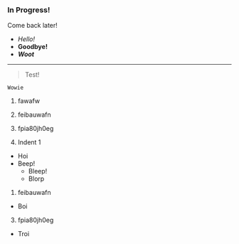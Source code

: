 ### In Progress!

Come back later!  

- *Hello!*
- **Goodbye!**
- ***Woot***

---
> Test!

`Wowie`

1. fawafw 
1. feibauwafn 
3. fpia80jh0eg 

1. Indent 1
  * Hoi
  * Beep!
    * Bleep!
    * Blorp
1. feibauwafn 
  - Boi
3. fpia80jh0eg 
  + Troi